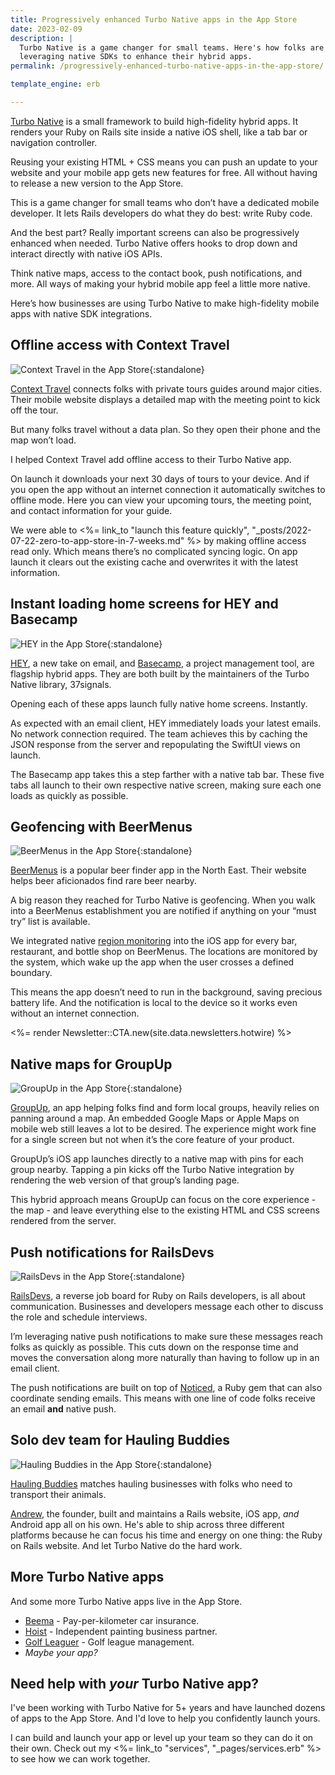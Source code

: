 ```yaml
---
title: Progressively enhanced Turbo Native apps in the App Store
date: 2023-02-09
description: |
  Turbo Native is a game changer for small teams. Here's how folks are
  leveraging native SDKs to enhance their hybrid apps.
permalink: /progressively-enhanced-turbo-native-apps-in-the-app-store/

template_engine: erb

---
```


[Turbo Native](https://github.com/hotwired/turbo-ios) is a small framework to build high-fidelity hybrid apps. It renders your Ruby on Rails site inside a native iOS shell, like a tab bar or navigation controller.

Reusing your existing HTML + CSS means you can push an update to your website and your mobile app gets new features for free. All without having to release a new version to the App Store.

This is a game changer for small teams who don’t have a dedicated mobile developer. It lets Rails developers do what they do best: write Ruby code.

And the best part? Really important screens can also be progressively enhanced when needed. Turbo Native offers hooks to drop down and interact directly with native iOS APIs.

Think native maps, access to the contact book, push notifications, and more. All ways of making your hybrid mobile app feel a little more native.

Here’s how businesses are using Turbo Native to make high-fidelity mobile apps with native SDK integrations.

## Offline access with Context Travel

![Context Travel in the App Store](/images/app-store/context-travel.png){:standalone}

[Context Travel](https://apps.apple.com/ca/app/context-travel/id1630419856) connects folks with private tours guides around major cities. Their mobile website displays a detailed map with the meeting point to kick off the tour.

But many folks travel without a data plan. So they open their phone and the map won’t load.

I helped Context Travel add offline access to their Turbo Native app.

On launch it downloads your next 30 days of tours to your device. And if you open the app without an internet connection it automatically switches to offline mode. Here you can view your upcoming tours, the meeting point, and contact information for your guide.

We were able to <%= link_to "launch this feature quickly", "_posts/2022-07-22-zero-to-app-store-in-7-weeks.md" %> by making offline access read only. Which means there’s no complicated syncing logic. On app launch it clears out the existing cache and overwrites it with the latest information.

## Instant loading home screens for HEY and Basecamp

![HEY in the App Store](/images/app-store/hey.png){:standalone}

[HEY](https://apps.apple.com/us/app/basecamp-project-management/id1015603248), a new take on email, and [Basecamp](https://apps.apple.com/us/app/basecamp-project-management/id1015603248), a project management tool, are flagship hybrid apps. They are both built by the maintainers of the Turbo Native library, 37signals.

Opening each of these apps launch fully native home screens. Instantly.

As expected with an email client, HEY immediately loads your latest emails. No network connection required. The team achieves this by caching the JSON response from the server and repopulating the SwiftUI views on launch.

The Basecamp app takes this a step farther with a native tab bar. These five tabs all launch to their own respective native screen, making sure each one loads as quickly as possible.

## Geofencing with BeerMenus

![BeerMenus in the App Store](/images/app-store/beermenus.png){:standalone}

[BeerMenus](https://apps.apple.com/app/apple-store/id917882057) is a popular beer finder app in the North East. Their website helps beer aficionados find rare beer nearby.

A big reason they reached for Turbo Native is geofencing. When you walk into a BeerMenus establishment you are notified if anything on your “must try” list is available.

We integrated native [region monitoring](https://developer.apple.com/documentation/corelocation/monitoring_the_user_s_proximity_to_geographic_regions) into the iOS app for every bar, restaurant, and bottle shop on BeerMenus. The locations are monitored by the system, which wake up the app when the user crosses a defined boundary.

This means the app doesn’t need to run in the background, saving precious battery life. And the notification is local to the device so it works even without an internet connection.

<div class="not-prose">
  <%= render Newsletter::CTA.new(site.data.newsletters.hotwire) %>
</div>

## Native maps for GroupUp

![GroupUp in the App Store](/images/app-store/groupup.png){:standalone}

[GroupUp](https://apps.apple.com/us/app/groupup-find-local-groups/id6444784184?platform=iphone), an app helping folks find and form local groups, heavily relies on panning around a map. An embedded Google Maps or Apple Maps on mobile web still leaves a lot to be desired. The experience might work fine for a single screen but not when it’s the core feature of your product.

GroupUp’s iOS app launches directly to a native map with pins for each group nearby. Tapping a pin kicks off the Turbo Native integration by rendering the web version of that group’s landing page.

This hybrid approach means GroupUp can focus on the core experience - the map - and leave everything else to the existing HTML and CSS screens rendered from the server.

## Push notifications for RailsDevs

![RailsDevs in the App Store](/images/app-store/railsdevs.png){:standalone}

[RailsDevs](https://apps.apple.com/us/app/railsdevs/id1621607837), a reverse job board for Ruby on Rails developers, is all about communication. Businesses and developers message each other to discuss the role and schedule interviews.

I’m leveraging native push notifications to make sure these messages reach folks as quickly as possible. This cuts down on the response time and moves the conversation along more naturally than having to follow up in an email client.

The push notifications are built on top of [Noticed](https://github.com/excid3/noticed), a Ruby gem that can also coordinate sending emails. This means with one line of code folks receive an email **and** native push.

## Solo dev team for Hauling Buddies

![Hauling Buddies in the App Store](/images/app-store/hauling-buddies.png){:standalone}

[Hauling Buddies](https://apps.apple.com/us/app/hauling-buddies/id6443831303) matches hauling businesses with folks who need to transport their animals.

[Andrew](https://twitter.com/mybuddyandrew), the founder, built and maintains a Rails website, iOS app, _and_ Android app all on his own. He's able to ship across three different platforms because he can focus his time and energy on one thing: the Ruby on Rails website. And let Turbo Native do the hard work.

## More Turbo Native apps

And some more Turbo Native apps live in the App Store.

* [Beema](https://apps.apple.com/in/app/beema-insurance/id1553718589) - Pay-per-kilometer car insurance.
* [Hoist](https://apps.apple.com/us/app/hoist-up/id1592340401) - Independent painting business partner.
* [Golf Leaguer](https://apps.apple.com/us/app/golf-leaguer/id1627580628?platform=iphone) - Golf league management.
* _Maybe your app?_

## Need help with _your_ Turbo Native app?

I've been working with Turbo Native for 5+ years and have launched dozens of apps to the App Store. And I'd love to help you confidently launch yours.

I can build and launch your app or level up your team so they can do it on their own. Check out my <%= link_to "services", "_pages/services.erb" %> to see how we can work together.
